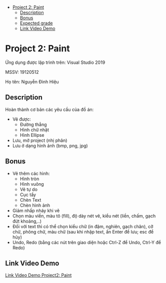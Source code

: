 
- [Project 2: Paint](#project-2-paint)
  - [Description](#description)
  - [Bonus](#bonus)
  - [Expected grade](#expected-grade)
  - [Link Video Demo](#link-video-demo)

# Project 2: Paint

Ứng dụng được lập trình trên: Visual Studio 2019

MSSV: 19120512

Họ tên: Nguyễn Đình Hiệu

## Description

Hoàn thành cơ bản các yêu cầu của đồ án:

- Vẽ được:
  - Đường thẳng
  - Hình chữ nhật
  - Hình Ellipse
- Lưu, mở project (nhị phân)
- Lưu ở dạng hình ảnh (bmp, png, jpg)

## Bonus

- Vẽ thêm các hình:
  - Hình tròn
  - Hình vuông
  - Vẽ tự do
  - Cục tẩy
  - Chèn Text
  - Chèn hình ảnh
- Giảm nhấp nháy khi vẽ
- Chọn màu viền, màu tô (fill), độ dày nét vẽ, kiểu nét (liền, chấm, gạch đứt khoảng,..)
- Đối với text thì có thể chọn kiểu chữ (in đậm, nghiên, gạch chân), cỡ chữ, phông chữ, màu chữ (sau khi nhập text, ấn Enter để lưu; esc để hủy)
- Undo, Redo (bằng các nút trên giao diện hoặc Ctrl-Z để Undo, Ctrl-Y để Redo)

## Link Video Demo

[Link Video Demo Project2: Paint](https://www.youtube.com/watch?v=TzAZntQ5DbE)
